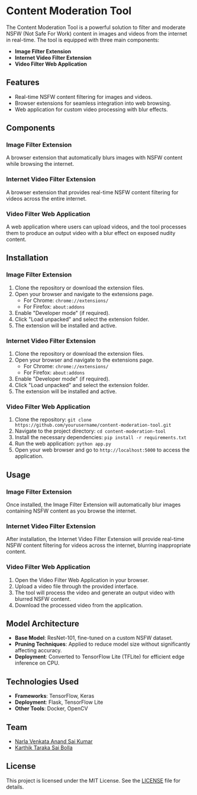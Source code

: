 # Content Moderation Tool

The Content Moderation Tool is a powerful solution to filter and moderate NSFW (Not Safe For Work) content in images and videos from the internet in real-time. The tool is equipped with three main components:

- **Image Filter Extension**
- **Internet Video Filter Extension**
- **Video Filter Web Application**

## Features

- Real-time NSFW content filtering for images and videos.
- Browser extensions for seamless integration into web browsing.
- Web application for custom video processing with blur effects.

## Components

### Image Filter Extension

A browser extension that automatically blurs images with NSFW content while browsing the internet.

### Internet Video Filter Extension

A browser extension that provides real-time NSFW content filtering for videos across the entire internet.

### Video Filter Web Application

A web application where users can upload videos, and the tool processes them to produce an output video with a blur effect on exposed nudity content.

## Installation

### Image Filter Extension

1. Clone the repository or download the extension files.
2. Open your browser and navigate to the extensions page.
    - For Chrome: `chrome://extensions/`
    - For Firefox: `about:addons`
3. Enable "Developer mode" (if required).
4. Click "Load unpacked" and select the extension folder.
5. The extension will be installed and active.

### Internet Video Filter Extension

1. Clone the repository or download the extension files.
2. Open your browser and navigate to the extensions page.
    - For Chrome: `chrome://extensions/`
    - For Firefox: `about:addons`
3. Enable "Developer mode" (if required).
4. Click "Load unpacked" and select the extension folder.
5. The extension will be installed and active.

### Video Filter Web Application

1. Clone the repository: `git clone https://github.com/yourusername/content-moderation-tool.git`
2. Navigate to the project directory: `cd content-moderation-tool`
3. Install the necessary dependencies: `pip install -r requirements.txt`
4. Run the web application: `python app.py`
5. Open your web browser and go to `http://localhost:5000` to access the application.

## Usage

### Image Filter Extension

Once installed, the Image Filter Extension will automatically blur images containing NSFW content as you browse the internet.

### Internet Video Filter Extension

After installation, the Internet Video Filter Extension will provide real-time NSFW content filtering for videos across the internet, blurring inappropriate content.

### Video Filter Web Application

1. Open the Video Filter Web Application in your browser.
2. Upload a video file through the provided interface.
3. The tool will process the video and generate an output video with blurred NSFW content.
4. Download the processed video from the application.

## Model Architecture

- **Base Model**: ResNet-101, fine-tuned on a custom NSFW dataset.
- **Pruning Techniques**: Applied to reduce model size without significantly affecting accuracy.
- **Deployment**: Converted to TensorFlow Lite (TFLite) for efficient edge inference on CPU.

## Technologies Used

- **Frameworks**: TensorFlow, Keras
- **Deployment**: Flask, TensorFlow Lite
- **Other Tools**: Docker, OpenCV

## Team

- [Narla Venkata Anand Sai Kumar](https://github.com/narla-venkata-anand-sai-Kumar)
- [Karthik Taraka Sai Bolla](https://github.com/karthikbolla)

## License

This project is licensed under the MIT License. See the [LICENSE](LICENSE) file for details.

